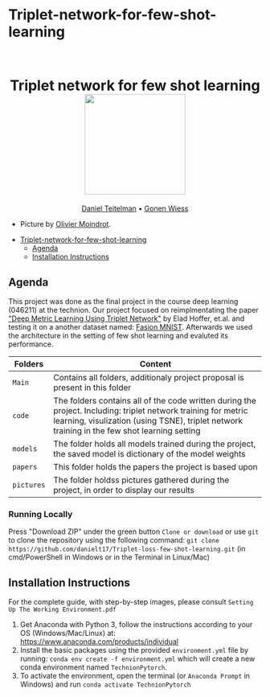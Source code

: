 # Triplet-network-for-few-shot-learning

<h1 align="center">
  <br>
Triplet network for few shot learning
  <br>
  <img src="https://omoindrot.github.io/assets/triplet_loss/triplet_loss.png" height="200">
</h1>
  <p align="center">
    <a href="https://github.com/danielt17">Daniel Teitelman</a> •
    <a href="https://github.com/GonenWeiss">Gonen Wiess</a> 
  </p>

* Picture by <a href="https://omoindrot.github.io/triplet-loss">Olivier Moindrot</a>.

</h4>


- [Triplet-network-for-few-shot-learning](#Triplet-network-for-few-shot-learning)
  * [Agenda](#agenda)
  * [Installation Instructions](#installation-instructions)


## Agenda

This project was done as the final project in the course deep learning (046211) at the technion. Our project focused on reimplmentating the paper 
<a href="https://arxiv.org/abs/1412.6622">"Deep Metric Learning Using Triplet Network"</a> by Elad Hoffer, et.al. and testing it on a another dataset named: <a href="https://github.com/zalandoresearch/fashion-mnist">Fasion MNIST</a>. Afterwards we used the architecture in the setting of few shot learning and evaluted its performance.

|Folders       | Content |
|----------------|---------|
|`Main`| Contains all folders, additionaly project proposal is present in this folder|
|`code`| The folders contains all of the code written during the project. Including: triplet network training for metric learning, visulization (using TSNE), triplet network training in the few shot learning setting|
|`models`| The folder holds all models trained during the project, the saved model is dictionary of the model weights|
|`papers`| This folder holds the papers the project is based upon|
|`pictures`| The folder holdss pictures gathered during the project, in order to display our results|

### Running Locally

Press "Download ZIP" under the green button `Clone or download` or use `git` to clone the repository using the 
following command: `git clone https://github.com/danielt17/Triplet-loss-few-shot-learning.git` (in cmd/PowerShell in Windows or in the Terminal in Linux/Mac)

## Installation Instructions

For the complete guide, with step-by-step images, please consult `Setting Up The Working Environment.pdf`

1. Get Anaconda with Python 3, follow the instructions according to your OS (Windows/Mac/Linux) at: https://www.anaconda.com/products/individual
2. Install the basic packages using the provided `environment.yml` file by running: `conda env create -f environment.yml` which will create a new conda environment named `TechnionPytorch`.
3. To activate the environment, open the terminal (or `Anaconda Prompt` in Windows) and run `conda activate TechnionPytorch`

